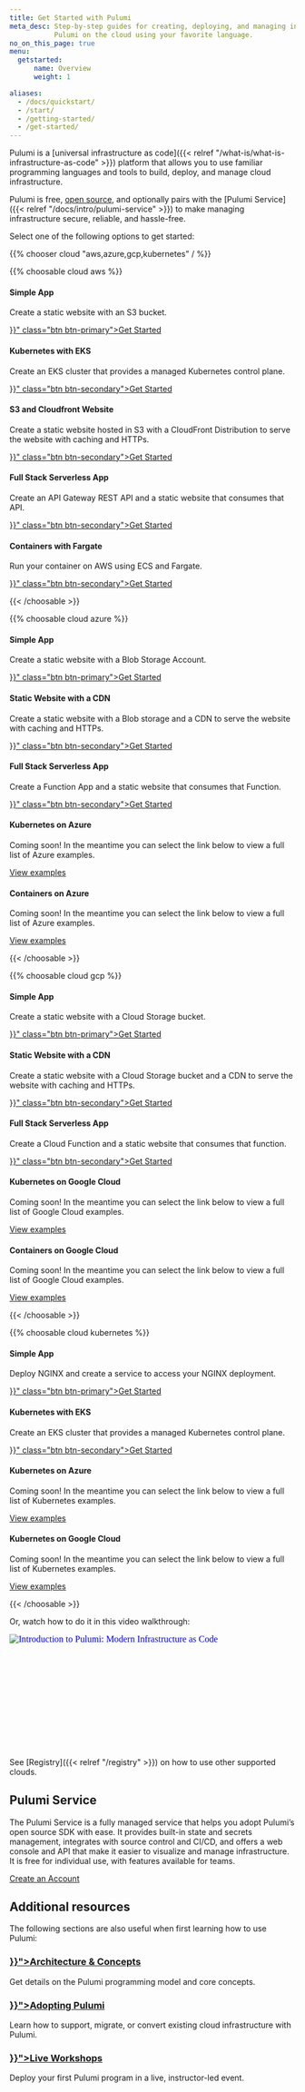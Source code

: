 ```yaml
---
title: Get Started with Pulumi
meta_desc: Step-by-step guides for creating, deploying, and managing infrastructure with
           Pulumi on the cloud using your favorite language.
no_on_this_page: true
menu:
  getstarted:
      name: Overview
      weight: 1

aliases:
  - /docs/quickstart/
  - /start/
  - /getting-started/
  - /get-started/
---
```


Pulumi is a [universal infrastructure as code]({{< relref "/what-is/what-is-infrastructure-as-code" >}}) platform that allows you to use familiar programming languages and tools to build, deploy, and manage cloud infrastructure.

Pulumi is free, [open source](https://github.com/pulumi/pulumi), and optionally pairs with the [Pulumi Service]({{< relref "/docs/intro/pulumi-service" >}}) to make managing infrastructure secure, reliable, and hassle-free.

Select one of the following options to get started:

{{% chooser cloud "aws,azure,gcp,kubernetes" / %}}

{{% choosable cloud aws %}}

<div class="tiles flex-wrap justify-center items-stretch mt-4">
    <div class="pb-4 md:pr-4 md:w-1/2">
        <div class="block rounded shadow border border-gray-300 p-3 h-full flex flex-col">
            <h4><i class="fas fa-folder text-blue-400 pr-2"></i>Simple App</h4>
            <p>Create a static website with an S3 bucket.</p>
            <div class="flex flex-grow items-end">
                <a href="{{< relref "/docs/get-started/aws" >}}" class="btn btn-primary">Get Started</a>
            </div>
        </div>
    </div>
    <div class="pb-4 md:pr-4 md:w-1/2">
        <div class="block rounded shadow border border-gray-300 p-3 h-full flex flex-col">
            <h4><i class="fas fa-cubes text-blue-400 pr-2"></i>Kubernetes with EKS</h4>
            <p>Create an EKS cluster that provides a managed Kubernetes control plane.</p>
            <div class="flex flex-grow items-end">
                <a href="{{< relref "/templates/kubernetes/aws" >}}" class="btn btn-secondary">Get Started</a>
            </div>
        </div>
    </div>
    <div class="pb-4 md:pr-4 md:w-1/2">
        <div class="block rounded shadow border border-gray-300 p-3 h-full flex flex-col">
            <h4><i class="fas fa-cloud text-blue-400 pr-2"></i>S3 and Cloudfront Website</h4>
            <p>Create a static website hosted in S3 with a CloudFront Distribution to serve the website with caching and HTTPs.</p>
            <div class="flex flex-grow items-end">
                <a href="{{< relref "/templates/static-website/aws" >}}" class="btn btn-secondary">Get Started</a>
            </div>
        </div>
    </div>
    <div class="pb-4 md:pr-4 md:w-1/2">
        <div class="block rounded shadow border border-gray-300 p-3 h-full flex flex-col">
            <h4><i class="fas fa-sitemap text-blue-400 pr-2"></i>Full Stack Serverless App</h4>
            <p>Create an API Gateway REST API and a static website that consumes that API.</p>
            <div class="flex flex-grow items-end">
                <a href="{{< relref "/templates/serverless-application/aws" >}}" class="btn btn-secondary">Get Started</a>
            </div>
        </div>
    </div>
    <div class="pb-4 md:pr-4 md:w-1/2">
        <div class="block rounded shadow border border-gray-300 p-3 h-full flex flex-col">
            <h4><i class="fas fa-tasks text-blue-400 pr-2"></i>Containers with Fargate</h4>
            <p>Run your container on AWS using ECS and Fargate.</p>
            <div class="flex flex-grow items-end">
                <a href="{{< relref "/templates/container-service/aws" >}}" class="btn btn-secondary">Get Started</a>
            </div>
        </div>
    </div>
</div>

{{< /choosable >}}

{{% choosable cloud azure %}}

<div class="tiles flex-wrap justify-center items-stretch mt-4">
    <div class="pb-4 md:pr-4 md:w-1/2">
        <div class="block rounded shadow border border-gray-300 p-3 h-full flex flex-col">
            <h4><i class="fas fa-folder text-blue-400 pr-2"></i>Simple App</h4>
            <p>Create a static website with a Blob Storage Account.</p>
            <div class="flex flex-grow items-end">
                <a href="{{< relref "/docs/get-started/azure" >}}" class="btn btn-primary">Get Started</a>
            </div>
        </div>
    </div>
    <div class="pb-4 md:pr-4 md:w-1/2">
        <div class="block rounded shadow border border-gray-300 p-3 h-full flex flex-col">
            <h4><i class="fas fa-cloud text-blue-400 pr-2"></i>Static Website with a CDN</h4>
            <p>Create a static website with a Blob storage and a CDN to serve the website with caching and HTTPs.</p>
            <div class="flex flex-grow items-end">
                <a href="{{< relref "/templates/static-website/azure" >}}" class="btn btn-secondary">Get Started</a>
            </div>
        </div>
    </div>
    <div class="pb-4 md:pr-4 md:w-1/2">
        <div class="block rounded shadow border border-gray-300 p-3 h-full flex flex-col">
            <h4><i class="fas fa-sitemap text-blue-400 pr-2"></i>Full Stack Serverless App</h4>
            <p>Create a Function App and a static website that consumes that Function.</p>
            <div class="flex flex-grow items-end">
                <a href="{{< relref "/templates/serverless-application/aws" >}}" class="btn btn-secondary">Get Started</a>
            </div>
        </div>
    </div>
    <div class="pb-4 md:pr-4 md:w-1/2">
        <div class="block rounded shadow border border-gray-300 p-3 h-full flex flex-col">
            <h4><i class="fas fa-cubes text-blue-400 pr-2"></i>Kubernetes on Azure</h4>
            <p>Coming soon! In the meantime you can select the link below to view a full list of Azure examples.</p>
            <div class="flex flex-grow items-end">
                <a href="https://github.com/pulumi/examples#azure" target="_blank" rel="noopener noreferrer" class="btn btn-secondary">View examples</a>
            </div>
        </div>
    </div>
    <div class="pb-4 md:pr-4 md:w-1/2">
        <div class="block rounded shadow border border-gray-300 p-3 h-full flex flex-col">
            <h4><i class="fas fa-tasks text-blue-400 pr-2"></i>Containers on Azure</h4>
            <p>Coming soon! In the meantime you can select the link below to view a full list of Azure examples.</p>
            <div class="flex flex-grow items-end">
                <a href="https://github.com/pulumi/examples#azure" target="_blank" rel="noopener noreferrer" class="btn btn-secondary">View examples</a>
            </div>
        </div>
    </div>
</div>

{{< /choosable >}}

{{% choosable cloud gcp %}}

<div class="tiles flex-wrap justify-center items-stretch mt-4">
    <div class="pb-4 md:pr-4 md:w-1/2">
        <div class="block rounded shadow border border-gray-300 p-3 h-full flex flex-col">
            <h4><i class="fas fa-folder text-blue-400 pr-2"></i>Simple App</h4>
            <p>Create a static website with a Cloud Storage bucket.</p>
            <div class="flex flex-grow items-end">
                <a href="{{< relref "/docs/get-started/azure" >}}" class="btn btn-primary">Get Started</a>
            </div>
        </div>
    </div>
    <div class="pb-4 md:pr-4 md:w-1/2">
        <div class="block rounded shadow border border-gray-300 p-3 h-full flex flex-col">
            <h4><i class="fas fa-cloud text-blue-400 pr-2"></i>Static Website with a CDN</h4>
            <p>Create a static website with a Cloud Storage bucket and a CDN to serve the website with caching and HTTPs.</p>
            <div class="flex flex-grow items-end">
                <a href="{{< relref "/templates/static-website/gcp" >}}" class="btn btn-secondary">Get Started</a>
            </div>
        </div>
    </div>
    <div class="pb-4 md:pr-4 md:w-1/2">
        <div class="block rounded shadow border border-gray-300 p-3 h-full flex flex-col">
            <h4><i class="fas fa-sitemap text-blue-400 pr-2"></i>Full Stack Serverless App</h4>
            <p>Create a Cloud Function and a static website that consumes that function.</p>
            <div class="flex flex-grow items-end">
                <a href="{{< relref "/templates/serverless-application/gcp" >}}" class="btn btn-secondary">Get Started</a>
            </div>
        </div>
    </div>
    <div class="pb-4 md:pr-4 md:w-1/2">
        <div class="block rounded shadow border border-gray-300 p-3 h-full flex flex-col">
            <h4><i class="fas fa-cubes text-blue-400 pr-2"></i>Kubernetes on Google Cloud</h4>
            <p>Coming soon! In the meantime you can select the link below to view a full list of Google Cloud examples.</p>
            <div class="flex flex-grow items-end">
                <a href="https://github.com/pulumi/examples#gcp" target="_blank" rel="noopener noreferrer" class="btn btn-secondary">View examples</a>
            </div>
        </div>
    </div>
    <div class="pb-4 md:pr-4 md:w-1/2">
        <div class="block rounded shadow border border-gray-300 p-3 h-full flex flex-col">
            <h4><i class="fas fa-tasks text-blue-400 pr-2"></i>Containers on Google Cloud</h4>
            <p>Coming soon! In the meantime you can select the link below to view a full list of Google Cloud examples.</p>
            <div class="flex flex-grow items-end">
                <a href="https://github.com/pulumi/examples#gcp" target="_blank" rel="noopener noreferrer" class="btn btn-secondary">View examples</a>
            </div>
        </div>
    </div>
</div>

{{< /choosable >}}

{{% choosable cloud kubernetes %}}

<div class="tiles flex-wrap justify-center items-stretch mt-4">
    <div class="pb-4 md:pr-4 md:w-1/2">
        <div class="block rounded shadow border border-gray-300 p-3 h-full flex flex-col">
            <h4><i class="fas fa-folder text-blue-400 pr-2"></i>Simple App</h4>
            <p>Deploy NGINX and create a service to access your NGINX deployment.</p>
            <div class="flex flex-grow items-end">
                <a href="{{< relref "/docs/get-started/aws" >}}" class="btn btn-primary">Get Started</a>
            </div>
        </div>
    </div>
    <div class="pb-4 md:pr-4 md:w-1/2">
        <div class="block rounded shadow border border-gray-300 p-3 h-full flex flex-col">
            <h4><i class="fas fa-cubes text-blue-400 pr-2"></i>Kubernetes with EKS</h4>
            <p>Create an EKS cluster that provides a managed Kubernetes control plane.</p>
            <div class="flex flex-grow items-end">
                <a href="{{< relref "/templates/kubernetes/aws" >}}" class="btn btn-secondary">Get Started</a>
            </div>
        </div>
    </div>
    <div class="pb-4 md:pr-4 md:w-1/2">
        <div class="block rounded shadow border border-gray-300 p-3 h-full flex flex-col">
            <h4><i class="fas fa-cubes text-blue-400 pr-2"></i>Kubernetes on Azure</h4>
            <p>Coming soon! In the meantime you can select the link below to view a full list of Kubernetes examples.</p>
            <div class="flex flex-grow items-end">
                <a href="https://github.com/pulumi/examples#kubernetes" target="_blank" rel="noopener noreferrer" class="btn btn-secondary">View examples</a>
            </div>
        </div>
    </div>
    <div class="pb-4 md:pr-4 md:w-1/2">
        <div class="block rounded shadow border border-gray-300 p-3 h-full flex flex-col">
            <h4><i class="fas fa-cubes text-blue-400 pr-2"></i>Kubernetes on Google Cloud</h4>
            <p>Coming soon! In the meantime you can select the link below to view a full list of Kubernetes examples.</p>
            <div class="flex flex-grow items-end">
                <a href="https://github.com/pulumi/examples#kubernetes" target="_blank" rel="noopener noreferrer" class="btn btn-secondary">View examples</a>
            </div>
        </div>
    </div>
</div>

{{< /choosable >}}

Or, watch how to do it in this video walkthrough:

<div class="rounded-md shadow border border-gray-300 w-3/4" style="position: relative; padding-bottom: 40.25%; height: 0; overflow: hidden;">
    <iframe
        src="//www.youtube.com/embed/6f8KF6UGN7g?rel=0"
        style="position: absolute; top: 0; left: 0; width: 100%; height: 100%; border:0;"
        allowfullscreen=""
        title="Introduction to Pulumi: Modern Infrastructure as Code"
        srcdoc="<style>*{padding:0;margin:0;overflow:hidden}html,body{height:100%}img{position:absolute;width:100%;top:0;bottom:0;margin:auto}</style><a href=https://www.youtube.com/embed/6f8KF6UGN7g?autoplay=1><img src='/images/home/youtube-preview.svg' alt='Introduction to Pulumi: Modern Infrastructure as Code'></a>">
    </iframe>
</div>

See [Registry]({{< relref "/registry" >}}) on how to use other supported clouds.

## Pulumi Service

The Pulumi Service is a fully managed service that helps you adopt Pulumi’s open source SDK with ease. It provides built-in state and secrets management, integrates with source control and CI/CD, and offers a web console and API that make it easier to visualize and manage infrastructure. It is free for individual use, with features available for teams.

<a class="btn btn-secondary" href="https://app.pulumi.com/signup" target="_blank">Create an Account</a>

## Additional resources

The following sections are also useful when first learning how to use Pulumi:

<div class="md:flex flex-row mt-6 mb-6">
    <div class="md:w-1/2 border-solid border-t-2 border-gray-200">
        <h3 class="no-anchor pt-4"><a href="{{< relref "/docs/intro/concepts" >}}"><i class="fas fa-file-alt pr-2"></i>Architecture & Concepts</a></h3>
        <p>Get details on the Pulumi programming model and core concepts.</p>
    </div>
    <div class="md:w-1/2 md:ml-4 border-solid border-t-2 border-gray-200">
        <h3 class="no-anchor pt-4"><a href="{{< relref "/docs/guides/adopting" >}}"><i class="fas fa-cloud pr-2"></i>Adopting Pulumi</a></h3>
        <p>Learn how to support, migrate, or convert existing cloud infrastructure with Pulumi.</p>
    </div>
</div>

<div class="md:flex flex-row mt-6 mb-6">
    <div class="w-full border-solid border-t-2 border-gray-200">
        <h3 class="no-anchor pt-4"><a href="{{< relref "/resources/introduction-to-pulumi" >}}"><i class="fas fa-users pr-2"></i>Live Workshops</a></h3>
        <p>Deploy your first Pulumi program in a live, instructor-led event.</p>
    </div>
</div>

